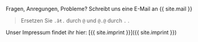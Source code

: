 Fragen, Anregungen, Probleme?
Schreibt uns eine E-Mail an {{ site.mail }}

> Ersetzen Sie `.ǎŧ.` durch `@` und `@.@` durch `.` .

Unser Impressum findet ihr hier: [{{ site.imprint }}]({{ site.imprint }})